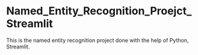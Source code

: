 # Named_Entity_Recognition_Proejct_Streamlit
This is the named entity recognition project done with the help of Python, Streamlit.
